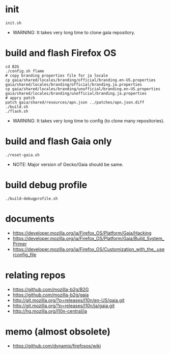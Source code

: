 # init
```
init.sh
```
* WARNING: It takes very long time to clone gaia repository.

# build and flash Firefox OS
```
cd B2G
./config.sh flame
# copy branding properties file for ja locale
cp gaia/shared/locales/branding/official/branding.en-US.properties gaia/shared/locales/branding/official/branding.ja.properties
cp gaia/shared/locales/branding/unofficial/branding.en-US.properties gaia/shared/locales/branding/unofficial/branding.ja.properties
# appry patch
patch gaia/shared/resources/apn.json ../patches/apn.json.diff
./build.sh
./flash.sh
```
* WARNING: It takes very long time to config (to clone many repositories).

# build and flash Gaia only
```
./reset-gaia.sh
```
* NOTE: Major version of Gecko/Gaia should be same.

# build debug profile
```
./build-debugprofile.sh
```

# documents
* https://developer.mozilla.org/ja/Firefox_OS/Platform/Gaia/Hacking
* https://developer.mozilla.org/ja/Firefox_OS/Platform/Gaia/Build_System_Primer
* https://developer.mozilla.org/ja/Firefox_OS/Customization_with_the_.userconfig_file

# relating repos
* https://github.com/mozilla-b2g/B2G
* https://github.com/mozilla-b2g/gaia
* http://git.mozilla.org/?p=releases/l10n/en-US/gaia.git
* http://git.mozilla.org/?p=releases/l10n/ja/gaia.git
* http://hg.mozilla.org/l10n-central/ja

# memo (almost obsolete)
* https://github.com/dynamis/firefoxos/wiki
